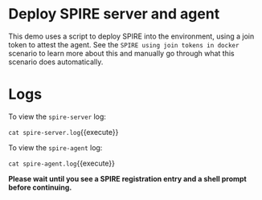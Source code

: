 # Deploy SPIRE server and agent

This demo uses a script to deploy SPIRE into the environment, using a join
token to attest the agent. See the `SPIRE using join tokens in docker`
scenario to learn more about this and manually go through what this scenario
does automatically.

# Logs

To view the `spire-server` log:

`cat spire-server.log`{{execute}}

To view the `spire-agent` log:

`cat spire-agent.log`{{execute}}

**Please wait until you see a SPIRE registration entry and a shell prompt
before continuing.**
